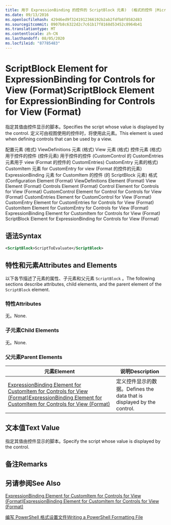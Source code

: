 ```yaml
---
title: 用于 ExpressionBinding 的控件的 ScriptBlock 元素)  (格式的控件 |Microsoft Docs
ms.date: 09/13/2016
ms.openlocfilehash: 42946ed9f3241912366192b2ab2fdfb8f8582d83
ms.sourcegitcommit: 0907b8c6322d2c7c61b17f8168d53452c8964b41
ms.translationtype: MT
ms.contentlocale: zh-CN
ms.lasthandoff: 08/05/2020
ms.locfileid: "87785483"
---
```

# <a name="scriptblock-element-for-expressionbinding-for-controls-for-view-format"></a><span data-ttu-id="6281e-102">ScriptBlock Element for ExpressionBinding for Controls for View (Format)</span><span class="sxs-lookup"><span data-stu-id="6281e-102">ScriptBlock Element for ExpressionBinding for Controls for View (Format)</span></span>

<span data-ttu-id="6281e-103">指定其值由控件显示的脚本。</span><span class="sxs-lookup"><span data-stu-id="6281e-103">Specifies the script whose value is displayed by the control.</span></span> <span data-ttu-id="6281e-104">定义可由视图使用的控件时，将使用此元素。</span><span class="sxs-lookup"><span data-stu-id="6281e-104">This element is used when defining controls that can be used by a view.</span></span>

<span data-ttu-id="6281e-105">配置元素 (格式) ViewDefinitions 元素 (格式) View 元素 (格式) 控件元素 (格式) 用于控件的控件 (控件元素) 用于控件的控件 (CustomControl 的 CustomEntries 元素用于 view (Format 的控件的 CustomEntries) CustomEntry 元素的格式) CustomItem 元素 for CustomEntry for view (Format 的控件的元素) ExpressionBinding 元素 for CustomItem 的控件 (的 ScriptBlock 元素) 格式 (</span><span class="sxs-lookup"><span data-stu-id="6281e-105">Configuration Element (Format) ViewDefinitions Element (Format) View Element (Format) Controls Element (Format) Control Element for Controls for View (Format) CustomControl Element for Control for Controls for View (Format) CustomEntries Element for CustomControl for View (Format) CustomEntry Element for CustomEntries for Controls for View (Format) CustomItem Element for CustomEntry for Controls for View (Format) ExpressionBinding Element for CustomItem for Controls for View (Format) ScriptBlock Element for ExpressionBinding for Controls for View (Format)</span></span>

## <a name="syntax"></a><span data-ttu-id="6281e-106">语法</span><span class="sxs-lookup"><span data-stu-id="6281e-106">Syntax</span></span>

```xml
<ScriptBlock>ScriptToEvaluate</ScriptBlock>
```

## <a name="attributes-and-elements"></a><span data-ttu-id="6281e-107">特性和元素</span><span class="sxs-lookup"><span data-stu-id="6281e-107">Attributes and Elements</span></span>

<span data-ttu-id="6281e-108">以下各节描述了元素的属性、子元素和父元素 `ScriptBlock` 。</span><span class="sxs-lookup"><span data-stu-id="6281e-108">The following sections describe attributes, child elements, and the parent element of the `ScriptBlock` element.</span></span>

### <a name="attributes"></a><span data-ttu-id="6281e-109">特性</span><span class="sxs-lookup"><span data-stu-id="6281e-109">Attributes</span></span>

<span data-ttu-id="6281e-110">无。</span><span class="sxs-lookup"><span data-stu-id="6281e-110">None.</span></span>

### <a name="child-elements"></a><span data-ttu-id="6281e-111">子元素</span><span class="sxs-lookup"><span data-stu-id="6281e-111">Child Elements</span></span>

<span data-ttu-id="6281e-112">无。</span><span class="sxs-lookup"><span data-stu-id="6281e-112">None.</span></span>

### <a name="parent-elements"></a><span data-ttu-id="6281e-113">父元素</span><span class="sxs-lookup"><span data-stu-id="6281e-113">Parent Elements</span></span>

|<span data-ttu-id="6281e-114">元素</span><span class="sxs-lookup"><span data-stu-id="6281e-114">Element</span></span>|<span data-ttu-id="6281e-115">说明</span><span class="sxs-lookup"><span data-stu-id="6281e-115">Description</span></span>|
|-------------|-----------------|
|[<span data-ttu-id="6281e-116">ExpressionBinding Element for CustomItem for Controls for View (Format)</span><span class="sxs-lookup"><span data-stu-id="6281e-116">ExpressionBinding Element for CustomItem for Controls for View (Format)</span></span>](./expressionbinding-element-for-customitem-for-controls-for-view-format.md)|<span data-ttu-id="6281e-117">定义控件显示的数据。</span><span class="sxs-lookup"><span data-stu-id="6281e-117">Defines the data that is displayed by the control.</span></span>|

## <a name="text-value"></a><span data-ttu-id="6281e-118">文本值</span><span class="sxs-lookup"><span data-stu-id="6281e-118">Text Value</span></span>

<span data-ttu-id="6281e-119">指定其值由控件显示的脚本。</span><span class="sxs-lookup"><span data-stu-id="6281e-119">Specify the script whose value is displayed by the control.</span></span>

## <a name="remarks"></a><span data-ttu-id="6281e-120">备注</span><span class="sxs-lookup"><span data-stu-id="6281e-120">Remarks</span></span>

## <a name="see-also"></a><span data-ttu-id="6281e-121">另请参阅</span><span class="sxs-lookup"><span data-stu-id="6281e-121">See Also</span></span>

[<span data-ttu-id="6281e-122">ExpressionBinding Element for CustomItem for Controls for View (Format)</span><span class="sxs-lookup"><span data-stu-id="6281e-122">ExpressionBinding Element for CustomItem for Controls for View (Format)</span></span>](./expressionbinding-element-for-customitem-for-controls-for-view-format.md)

[<span data-ttu-id="6281e-123">编写 PowerShell 格式设置文件</span><span class="sxs-lookup"><span data-stu-id="6281e-123">Writing a PowerShell Formatting File</span></span>](./writing-a-powershell-formatting-file.md)
